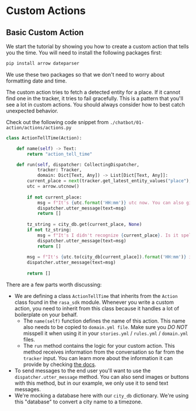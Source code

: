 # Custom Actions

## Basic Custom Action

We start the tutorial by showing you how to create a custom action that tells you the time. You will need to install the following packages first:
```bash
pip install arrow dateparser
```
We use these two packages so that we don't need to worry about formatting date and time.

The custom action tries to fetch a detected entity for a place. If it cannot find one in the tracker, it tries to fail gracefully. This is a pattern that you'll see a lot in custom actions. You should always consider how to best catch unexpected behavior.

Check out the following code snippet from `./chatbot/01-action/actions/actions.py`

```python
class ActionTellTime(Action):

    def name(self) -> Text:
        return "action_tell_time"

    def run(self, dispatcher: CollectingDispatcher,
            tracker: Tracker,
            domain: Dict[Text, Any]) -> List[Dict[Text, Any]]:
        current_place = next(tracker.get_latest_entity_values("place"), None)
        utc = arrow.utcnow()
        
        if not current_place:
            msg = f"It's {utc.format('HH:mm')} utc now. You can also give me a place."
            dispatcher.utter_message(text=msg)
            return []
        
        tz_string = city_db.get(current_place, None)
        if not tz_string:
            msg = f"It's I didn't recognize {current_place}. Is it spelled correctly?"
            dispatcher.utter_message(text=msg)
            return []
                
        msg = f"It's {utc.to(city_db[current_place]).format('HH:mm')} in {current_place} now."
        dispatcher.utter_message(text=msg)
        
        return []
```

There are a few parts worth discussing:
* We are defining a class `ActionTellTime` that inherits from the `Action` class found in the `rasa_sdk` module. Whenever you write a custom action, you need to inherit from this class because it handles a lot of boilerplate on your behalf.
    * The `name(self)` function defines the name of this action. This name also needs to be copied to `domain.yml file`. Make sure you *DO NOT* misspell it when using it in your `stories.yml` / `rules.yml` / `domain.yml` files.
    * The `run` method contains the logic for your custom action. This method receives information from the conversation so far from the `tracker` input. You can learn more about the information it can provide by checking [the docs](https://rasa.com/docs/action-server/sdk-tracker/).
* To send messages to the end user you'll want to use the `dispatcher.utter_message` method. You can also send images or buttons with this method, but in our example, we only use it to send text messages.
* We're mocking a database here with our `city_db` dictionary. We're using this "database" to convert a city name to a timezone.

